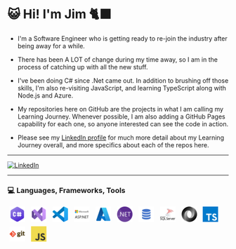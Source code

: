 # 😺 Hi! I'm Jim 🐈‍⬛

- I'm a Software Engineer who is getting ready to re-join the industry after being away for a while.

- There has been A LOT of change during my time away, so I am in the process of catching up with all the new stuff.

- I've been doing C# since .Net came out. In addition to brushing off those skills, I'm also re-visiting JavaScript, and learning TypeScript along with Node.js and Azure.
  
- My repositories here on GitHub are the projects in what I am calling my Learning Journey. Whenever possible, I am also adding a GitHub Pages capability for each one, so anyone interested can see the code in action.

- Please see my [LinkedIn profile](https://www.linkedin.com/in/jimzuras/) for much more detail about my Learning Journey overall, and more specifics about each of the repos here.

---

[![LinkedIn](https://img.shields.io/badge/LinkedIn-0077B5?style=for-the-badge&logo=linkedin&logoColor=white)](https://www.linkedin.com/in/jimzuras/)

---

### 💻 Languages, Frameworks, Tools



<p float="left">
<img style="padding:5px;" align="center" alt="C-Sharp" width="35px" src="https://raw.githubusercontent.com/github/explore/80688e429a7d4ef2fca1e82350fe8e3517d3494d/topics/csharp/csharp.png">
<img style="padding:5px;" align="center" alt="Visual Studio" width="35px" src="https://raw.githubusercontent.com/github/explore/86c1bd6b4584404882313005cbd1c213cacb16d8/topics/visual-studio/visual-studio.png">
<img style="padding:5px;" align="center" alt="VS Code" width="35px" src="https://raw.githubusercontent.com/github/explore/86c1bd6b4584404882313005cbd1c213cacb16d8/topics/visual-studio-code/visual-studio-code.png">
<img style="padding:5px;" align="center" alt="ASP.Net" width="35px" src="https://raw.githubusercontent.com/github/explore/80688e429a7d4ef2fca1e82350fe8e3517d3494d/topics/aspnet/aspnet.png">
<img style="padding:5px;" align="center" alt="Azure" width="35px" src="https://raw.githubusercontent.com/github/explore/eaef8552d8b082ffafe2bfc8a5023d47da904aac/topics/azure/azure.png">
<img style="padding:5px;" align="center" alt="dot-net" width="35px" src="https://raw.githubusercontent.com/github/explore/a92591a79a4ce31660058d7ccc66c79266931f61/topics/dotnet/dotnet.png">
<img style="padding:5px;" align="center" alt="SQL" width="35px" src="https://raw.githubusercontent.com/github/explore/80688e429a7d4ef2fca1e82350fe8e3517d3494d/topics/sql/sql.png">
<img style="padding:5px;" align="center" alt="SQL" width="35px" src="https://raw.githubusercontent.com/github/explore/96943574ba0c0340ba6ea1e6f768e9abe43e34e1/topics/sql-server/sql-server.png">
<img style="padding:5px;" align="center" alt="JSON" width="35px" src="https://raw.githubusercontent.com/github/explore/80688e429a7d4ef2fca1e82350fe8e3517d3494d/topics/json/json.png">
<img style="padding:5px;" align="center" alt="TypeScript" width="35px" src="https://raw.githubusercontent.com/github/explore/80688e429a7d4ef2fca1e82350fe8e3517d3494d/topics/typescript/typescript.png">
<img style="padding:5px;" align="center" alt="Git" width="35px" src="https://raw.githubusercontent.com/github/explore/80688e429a7d4ef2fca1e82350fe8e3517d3494d/topics/git/git.png">
<img style="padding:5px;" align="center" alt="JavaScript" width="35px" src="https://raw.githubusercontent.com/github/explore/80688e429a7d4ef2fca1e82350fe8e3517d3494d/topics/javascript/javascript.png">
</p>
